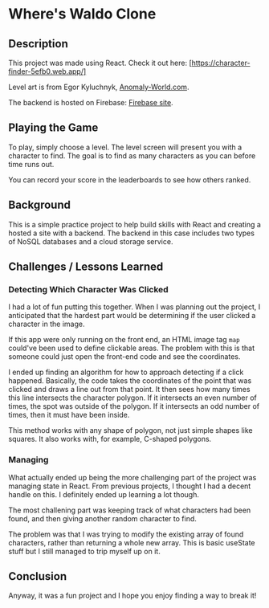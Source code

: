 # Where's Waldo Clone

## Description
This project was made using React. Check it out here: [https://character-finder-5efb0.web.app/]

Level art is from Egor Kyluchnyk, [Anomaly-World.com](http://anomaly-world.com).

The backend is hosted on Firebase: [Firebase site](https://firebase.google.com). 

## Playing the Game
To play, simply choose a level. The level screen will present you with a character to find. The goal is to find as many characters as you can before time runs out. 

You can record your score in the leaderboards to see how others ranked. 

## Background
This is a simple practice project to help build skills with React and creating a hosted a site with a backend. The backend in this case includes two types of NoSQL databases and a cloud storage service.


## Challenges / Lessons Learned
### Detecting Which Character Was Clicked
I had a lot of fun putting this together. When I was planning out the project, I anticipated that the hardest part would be determining if the user clicked a character in the image. 

If this app were only running on the front end, an HTML image tag `map` could've been used to define clickable areas. The problem with this is that someone could just open the front-end code and see the coordinates.

I ended up finding an algorithm for how to approach detecting if a click happened. Basically, the code takes the coordinates of the point that was clicked and draws a line out from that point. It then sees how many times this line intersects the character polygon. If it intersects an even number of times, the spot was outside of the polygon. If it intersects an odd number of times, then it must have been inside.

This method works with any shape of polygon, not just simple shapes like squares. It also works with, for example, C-shaped polygons. 

### Managing 
What actually ended up being the more challenging part of the project was managing state in React. From previous projects, I thought I had a decent handle on this. I definitely ended up learning a lot though. 

The most challening part was keeping track of what characters had been found, and then giving another random character to find.

The problem was that I was trying to modify the existing array of found characters, rather than returning a whole new array. This is basic useState stuff but I still managed to trip myself up on it. 

## Conclusion
Anyway, it was a fun project and I hope you enjoy finding a way to break it!
